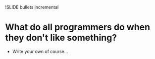 !SLIDE bullets incremental

# What do all programmers do when they don't like something? #

* Write your own of course...

